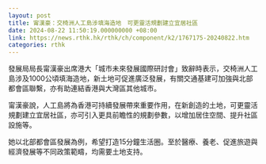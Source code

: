 ```yaml
---
layout: post
title: 甯漢豪：交椅洲人工島涉填海造地　可更靈活規劃建立宜居社區
date: 2024-08-22 11:50:19.000000000 +08:00
link: https://news.rthk.hk/rthk/ch/component/k2/1767175-20240822.htm
categories: rthk
---
```


發展局局長甯漢豪出席港大「城市未來發展國際研討會」致辭時表示，交椅洲人工島涉及1000公頃填海造地，新土地可促進廣泛發展，有關交通基建可加強與北部都會區聯繫，亦有助連結香港與大灣區其他城市。

甯漢豪說，人工島將為香港可持續發展帶來重要作用，在新創造的土地，可更靈活規劃建立宜居社區，亦可引入更具前瞻性的規劃參數，以增加居住空間、提升社區設施等。

她以北部都會區發展為例，希望打造15分鐘生活圈。至於醫療、養老、促進旅遊與經濟發展等不同政策範疇，均需要土地支持。
